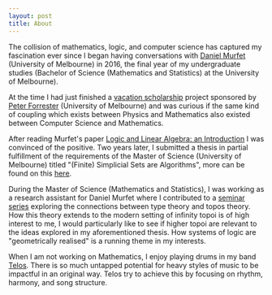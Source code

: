 ```yaml
---
layout: post
title: About
---
```


The collision of mathematics, logic, and computer science has captured my fascination ever since I began having conversations with <a href = "http://www.therisingsea.org/">Daniel Murfet</a> (University of Melbourne) in 2016, the final year of my undergraduate studies (Bachelor of Science (Mathematics and Statistics) at the University of Melbourne).

At the time I had just finished a <a href = "https://ms.unimelb.edu.au/engage/vacation-scholarships">vacation scholarship</a> project sponsored by <a href = "https://researchers.ms.unimelb.edu.au/~pjforr@unimelb/">Peter Forrester</a> (University of Melbourne) and was curious if the same kind of coupling which exists between Physics and Mathematics also existed between Computer Science and Mathematics.

After reading Murfet's paper <a href = "https://arxiv.org/abs/1407.2650">Logic and Linear Algebra: an Introduction</a> I was convinced of the positive. Two years later, I submitted a thesis in partial fulfillment of the requirements of the Master of Science (University of Melbourne) titled "(Finite) Simplicial Sets are Algorithms", more can be found on this <a href = "https://williamtroiani.github.io/2019/06/01/Will-Troiani-Finite-Simplicial-Sets.html">here</a>.

During the Master of Science (Mathematics and Statistics), I was working as a research assistant for Daniel Murfet where I contributed to a <a href = "http://www.therisingsea.org/post/seminar-ch/">seminar series</a> exploring the connections between type theory and topos theory. How this theory extends to the modern setting of infinity topoi is of high interest to me, I would particularly like to see if higher topoi are relevant to the ideas explored in my aforementioned thesis. How systems of logic are "geometrically realised" is a running theme in my interests.

When I am not working on Mathematics, I enjoy playing drums in my band <a href = "https://www.youtube.com/watch?v=43HZqzlBEGQ">Telos</a>. There is so much untapped potential for heavy styles of music to be impactful in an original way. Telos try to achieve this by focusing on rhythm, harmony, and song structure.
